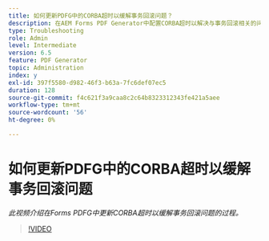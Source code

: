 ```yaml
---
title: 如何更新PDFG中的CORBA超时以缓解事务回滚问题？
description: 在AEM Forms PDF Generator中配置CORBA超时以解决与事务回滚相关的问题
type: Troubleshooting
role: Admin
level: Intermediate
version: 6.5
feature: PDF Generator
topic: Administration
index: y
exl-id: 397f5580-d982-46f3-b63a-7fc6def07ec5
duration: 128
source-git-commit: f4c621f3a9caa8c2c64b8323312343fe421a5aee
workflow-type: tm+mt
source-wordcount: '56'
ht-degree: 0%

---
```


# 如何更新PDFG中的CORBA超时以缓解事务回滚问题

*此视频介绍在Forms PDFG中更新CORBA超时以缓解事务回滚问题的过程。*

>[!VIDEO](https://video.tv.adobe.com/v/335512?quality=12&learn=on)
